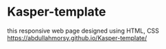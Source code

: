 # Kasper-template
this responsive web page designed using HTML, CSS
https://abdullahmorsy.github.io/Kasper-template/
